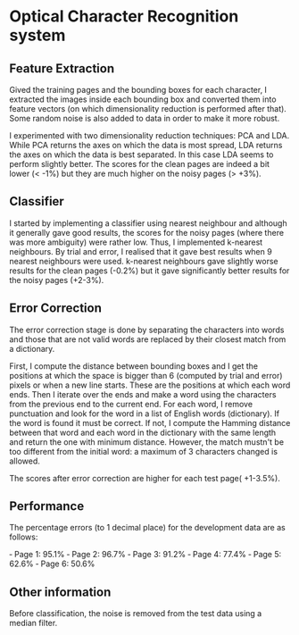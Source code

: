 # Optical Character Recognition system
## Feature Extraction 

Gived the training pages and the bounding boxes for each character, I extracted 
the images inside each bounding box and converted them into feature 
vectors (on which dimensionality reduction is performed after that). Some random noise
is also added to data in order to make it more robust.

I experimented with two dimensionality reduction techniques: PCA and LDA.
While PCA returns the axes on which the data is most spread, LDA returns
the axes on which the data is best separated. In this case LDA seems to perform
slightly better. The scores for the clean pages are indeed a bit lower (< -1%) but they
are much higher on the noisy pages (> +3%).

## Classifier 

I started by implementing a classifier using nearest neighbour and although
it generally gave good results, the scores for the noisy pages (where there
was more ambiguity) were rather low. Thus, I implemented k-nearest neighbours.
By trial and error, I realised that it gave best results when 9 nearest neighbours
were used. k-nearest neighbours gave slightly worse results for the clean pages (-0.2%)
but it gave significantly better results for the noisy pages (+2-3%). 

## Error Correction 

The error correction stage is done by separating the characters into words
and those that are not valid words are replaced by their closest match from
a dictionary.

First, I compute the distance between bounding boxes and I get the positions
at which the space is bigger than 6 (computed by trial and error) pixels or
when a new line starts. These are the positions at which each word ends. Then 
I iterate over the ends and make a word using the characters from the previous
end to the current end. For each word, I remove punctuation and look for the word
in a list of English words (dictionary). If the word is found it must be correct.
If not, I compute the Hamming distance between that word and each word in the dictionary
with the same length and return the one with minimum distance. However, the match
mustn't be too different from the initial word: a maximum of 3 characters changed
is allowed.

The scores after error correction are higher for each test page( +1-3.5%).

## Performance
The percentage errors (to 1 decimal place) for the development data are
as follows:

‐ Page 1: 95.1%
‐ Page 2: 96.7%
‐ Page 3: 91.2%
‐ Page 4: 77.4%
‐ Page 5: 62.6%
‐ Page 6: 50.6%

## Other information 

Before classification, the noise is removed from the test data using a median filter.
